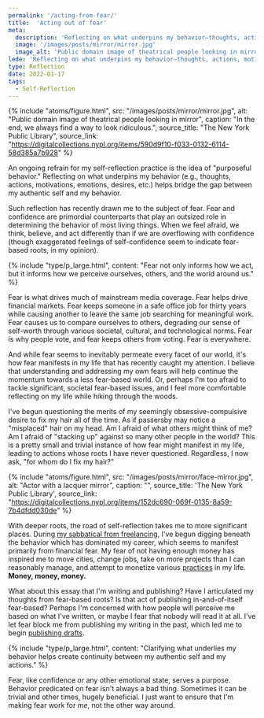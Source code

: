 ```yaml
---
permalink: '/acting-from-fear/'
title:  'Acting out of fear'
meta:
  description: 'Reflecting on what underpins my behavior—thoughts, actions, motivations, emotions, and desires—in an attempt to bridge the gap between my authentic self and my behavior.'
  image: '/images/posts/mirror/mirror.jpg'
  image_alt: 'Public domain image of theatrical people looking in mirror'
lede: 'Reflecting on what underpins my behavior—thoughts, actions, motivations, emotions, and desires—in an attempt to bridge the gap between my authentic self and my behavior.'
type: Reflection
date: 2022-01-17
tags:
  - Self-Reflection
---
```


{% include "atoms/figure.html", src: "/images/posts/mirror/mirror.jpg", alt: "Public domain image of theatrical people looking in mirror", caption: "In the end, we always find a way to look ridiculous.", source_title: "The New York Public Library", source_link: "https://digitalcollections.nypl.org/items/590d9f10-f033-0132-6114-58d385a7b928" %}

An ongoing refrain for my self-reflection practice is the idea of "purposeful behavior." Reflecting on what underpins my behavior (e.g., thoughts, actions, motivations, emotions, desires, etc.) helps bridge the gap between my authentic self and my behavior.

Such reflection has recently drawn me to the subject of fear. Fear and confidence are primordial counterparts that play an outsized role in determining the behavior of most living things. When we feel afraid, we think, believe, and act differently than if we are overflowing with confidence (though exaggerated feelings of self-confidence seem to indicate fear-based roots, in my opinion).

{% include "type/p_large.html", content: "Fear not only informs how we act, but it informs how we perceive ourselves, others, and the world around us." %}

Fear is what drives much of mainstream media coverage. Fear helps drive financial markets. Fear keeps someone in a safe office job for thirty years while causing another to leave the same job searching for meaningful work. Fear causes us to compare ourselves to others, degrading our sense of self-worth through various societal, cultural, and technological norms. Fear is why people vote, and fear keeps others from voting. Fear is everywhere.

And while fear seems to inevitably permeate every facet of our world, it's how fear manifests in my life that has recently caught my attention. I believe that understanding and addressing my own fears will help continue the momentum towards a less fear-based world. Or, perhaps I'm too afraid to tackle significant, societal fear-based issues, and I feel more comfortable reflecting on my life while hiking through the woods.

I've begun questioning the merits of my seemingly obsessive-compulsive desire to fix my hair all of the time. As if passersby may notice a "misplaced" hair on my head. Am I afraid of what others might think of me? Am I afraid of "stacking up" against so many other people in the world? This is a pretty small and trivial instance of how fear might manifest in my life, leading to actions whose roots I have never questioned. Regardless, I now ask, "for whom do I fix my hair?"

{% include "atoms/figure.html", src: "/images/posts/mirror/face-mirror.jpg", alt: "Actor with a lacquer mirror", caption: "", source_title: 'The New York Public Library', source_link: "https://digitalcollections.nypl.org/items/152dc690-069f-0135-8a59-7b4dfdd030de" %}

With deeper roots, the road of self-reflection takes me to more significant places. During [my sabbatical from freelancing](/goodbye-freelancing/), I've begun digging beneath the behavior which has dominated my career, which seems to manifest primarily from financial fear. My fear of not having enough money has inspired me to move cities, change jobs, take on more projects than I can reasonably manage, and attempt to monetize various [practices](/practices/) in my life. **Money, money, money.**

What about this essay that I'm writing and publishing? Have I articulated my thoughts from fear-based roots? Is that act of publishing in-and-of-itself fear-based? Perhaps I'm concerned with how people will perceive me based on what I've written, or maybe I fear that nobody will read it at all. I've let fear block me from publishing my writing in the past, which led me to begin [publishing drafts](/publishing-drafts/).

{% include "type/p_large.html", content: "Clarifying what underlies my behavior helps create continuity between my authentic self and my actions." %}

Fear, like confidence or any other emotional state, serves a purpose. Behavior predicated on fear isn't always a bad thing. Sometimes it can be trivial and other times, hugely beneficial. I just want to ensure that I'm making fear work for _me_, not the other way around.